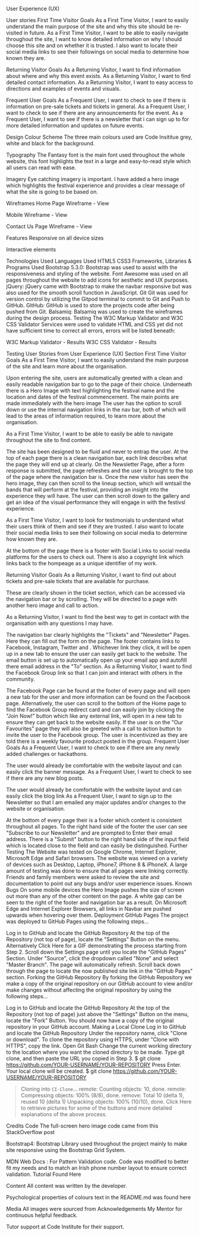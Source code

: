 User Experience (UX)

User stories
First Time Visitor Goals
As a First Time Visitor, I want to easily understand the main purpose of the site and why this site should be re-visited in future.
As a First Time Visitor, I want to be able to easily navigate throughout the site, I want to know detailed information on why I should choose this site and on whether it is trusted. I also want to locate their social media links to see their followings on social media to determine how known they are.

Returning Visitor Goals
As a Returning Visitor, I want to find information about where and why this event exists.
As a Returning Visitor, I want to find detailed contact information.
As a Returning Visitor, I want to easy access to directions and examples of events and visuals.

Frequent User Goals
As a Frequent User, I want to check to see if there is information on pre-sale tickets and tickets in general.
As a Frequent User, I want to check to see if there are any announcements for the event.
As a Frequent User, I want to see if there is a newsletter that i can sign up to for more detailed information and updates on future events.

Design
Colour Scheme
The three main colours used are Code Insititue grey, white and black for the background.

Typography
The Fantasy font is the main font used throughout the whole website, this font highlights the text in a large and easy-to-read style which all users can read with ease.

Imagery
Eye catching imagery is important. I have added a hero image which highlights the festival experience and provides a clear message of what the site is going to be based on.

Wireframes
Home Page Wireframe - View

Mobile Wireframe - View

Contact Us Page Wireframe - View

Features
Responsive on all device sizes

Interactive elements

Technologies Used
Languages Used
HTML5
CSS3
Frameworks, Libraries & Programs Used
Bootstrap 5.3.0:
Bootstrap was used to assist with the responsiveness and styling of the website.
Font Awesome was used on all pages throughout the website to add icons for aesthetic and UX purposes.
jQuery:
jQuery came with Bootstrap to make the navbar responsive but was also used for the smooth scroll function in JavaScript.
Git
Git was used for version control by utilizing the Gitpod terminal to commit to Git and Push to GitHub.
GitHub:
GitHub is used to store the projects code after being pushed from Git.
Balsamiq:
Balsamiq was used to create the wireframes during the design process.
Testing
The W3C Markup Validator and W3C CSS Validator Services were used to validate HTML and CSS yet did not have sufficient time to correct all errors, errors will be listed beneath:

W3C Markup Validator - Results
W3C CSS Validator - Results

Testing User Stories from User Experience (UX) Section
First Time Visitor Goals
As a First Time Visitor, I want to easily understand the main purpose of the site and learn more about the organisation.

Upon entering the site, users are automatically greeted with a clean and easily readable navigation bar to go to the page of their choice. Underneath there is a Hero Image with text highlighting the festival name and the location and dates of the festival commencement.
The main points are made immediately with the hero image
The user has the option to scroll down or use the internal navigation links in the nav bar, both of which will lead to the areas of information required, to learn more about the organisation.

As a First Time Visitor, I want to be able to easily be able to navigate throughout the site to find content.

The site has been designed to be fluid and never to entrap the user. At the top of each page there is a clean navigation bar, each link describes what the page they will end up at clearly.
On the Newsletter Page, after a form response is submitted, the page refreshes and the user is brought to the top of the page where the navigation bar is.
Once the new visitor has seen the hero image, they can then scroll to the lineup section, which will wntsail the bands that will perform at the festival, providing an insight into the experience they will have. 
The user can then scroll down to the gallery and get an idea of the visual performance they will engage in with the festivsl experience.

As a First Time Visitor, I want to look for testimonials to understand what their users think of them and see if they are trusted. I also want to locate their social media links to see their following on social media to determine how known they are.

At the bottom of the page there is a footer with Social Links to social media platforms for the users to check out. There is also a copyright link which links back to the hompeage as a unique identifier of my work.

Returning Visitor Goals
As a Returning Visitor, I want to find out about tickets and pre-sale tickets that are available for purchase.

These are clearly shown in the ticket section, which can be accessed via the navigation bar or by scrolling.
They will be directed to a page with another hero image and call to action.

As a Returning Visitor, I want to find the best way to get in contact with the organisation with any questions I may have.

The navigation bar clearly highlights the "Tickets" and "Newsletter" Pages.
Here they can fill out the form on the page.
The footer contains links to Facebook, Instagram, Twitter and .
Whichever link they click, it will be open up in a new tab to ensure the user can easily get back to the website.
The email button is set up to automatically open up your email app and autofill there email address in the "To" section.
As a Returning Visitor, I want to find the Facebook Group link so that I can join and interact with others in the community.

The Facebook Page can be found at the footer of every page and will open a new tab for the user and more information can be found on the Facebook page.
Alternatively, the user can scroll to the bottom of the Home page to find the Facebook Group redirect card and can easily join by clicking the "Join Now!" button which like any external link, will open in a new tab to ensure they can get back to the website easily.
If the user is on the "Our Favourites" page they will also be greeted with a call to action button to invite the user to the Facebook group. The user is incentivized as they are told there is a weekly favourite product posted in the group.
Frequent User Goals
As a Frequent User, I want to check to see if there are any newly added challenges or hackathons.

The user would already be comfortable with the website layout and can easily click the banner message.
As a Frequent User, I want to check to see if there are any new blog posts.

The user would already be comfortable with the website layout and can easily click the blog link
As a Frequent User, I want to sign up to the Newsletter so that I am emailed any major updates and/or changes to the website or organisation.

At the bottom of every page their is a footer which content is consistent throughout all pages.
To the right hand side of the footer the user can see "Subscribe to our Newsletter" and are prompted to Enter their email address.
There is a "Submit" button to the right hand side of the input field which is located close to the field and can easily be distinguished.
Further Testing
The Website was tested on Google Chrome, Internet Explorer, Microsoft Edge and Safari browsers.
The website was viewed on a variety of devices such as Desktop, Laptop, iPhone7, iPhone 8 & iPhoneX.
A large amount of testing was done to ensure that all pages were linking correctly.
Friends and family members were asked to review the site and documentation to point out any bugs and/or user experience issues.
Known Bugs
On some mobile devices the Hero Image pushes the size of screen out more than any of the other content on the page.
A white gap can be seen to the right of the footer and navigation bar as a result.
On Microsoft Edge and Internet Explorer Browsers, all links in Navbar are pushed upwards when hovering over them.
Deployment
GitHub Pages
The project was deployed to GitHub Pages using the following steps...

Log in to GitHub and locate the GitHub Repository
At the top of the Repository (not top of page), locate the "Settings" Button on the menu.
Alternatively Click Here for a GIF demonstrating the process starting from Step 2.
Scroll down the Settings page until you locate the "GitHub Pages" Section.
Under "Source", click the dropdown called "None" and select "Master Branch".
The page will automatically refresh.
Scroll back down through the page to locate the now published site link in the "GitHub Pages" section.
Forking the GitHub Repository
By forking the GitHub Repository we make a copy of the original repository on our GitHub account to view and/or make changes without affecting the original repository by using the following steps...

Log in to GitHub and locate the GitHub Repository
At the top of the Repository (not top of page) just above the "Settings" Button on the menu, locate the "Fork" Button.
You should now have a copy of the original repository in your GitHub account.
Making a Local Clone
Log in to GitHub and locate the GitHub Repository
Under the repository name, click "Clone or download".
To clone the repository using HTTPS, under "Clone with HTTPS", copy the link.
Open Git Bash
Change the current working directory to the location where you want the cloned directory to be made.
Type git clone, and then paste the URL you copied in Step 3.
$ git clone https://github.com/YOUR-USERNAME/YOUR-REPOSITORY
Press Enter. Your local clone will be created.
$ git clone https://github.com/YOUR-USERNAME/YOUR-REPOSITORY
> Cloning into `CI-Clone`...
> remote: Counting objects: 10, done.
> remote: Compressing objects: 100% (8/8), done.
> remove: Total 10 (delta 1), reused 10 (delta 1)
> Unpacking objects: 100% (10/10), done.
Click Here to retrieve pictures for some of the buttons and more detailed explanations of the above process.

Credits
Code
The full-screen hero image code came from this StackOverflow post

Bootstrap4: Bootstrap Library used throughout the project mainly to make site responsive using the Bootstrap Grid System.

MDN Web Docs : For Pattern Validation code. Code was modified to better fit my needs and to match an Irish phone number layout to ensure correct validation. Tutorial Found Here

Content
All content was written by the developer.

Psychological properties of colours text in the README.md was found here

Media
All images were sourced from 
Acknowledgements
My Mentor for continuous helpful feedback.

Tutor support at Code Institute for their support.
